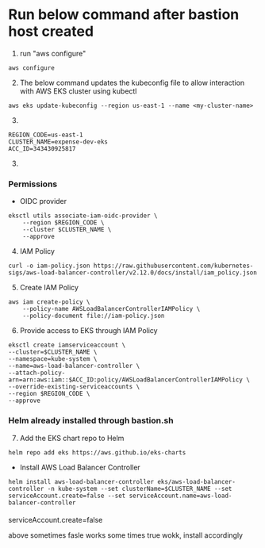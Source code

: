# Run below command after bastion host created 

1. run "aws configure"
```
aws configure
```

2. The below command updates the kubeconfig file to allow interaction with AWS EKS cluster using kubectl
```
aws eks update-kubeconfig --region us-east-1 --name <my-cluster-name>
```
3. 
```
REGION_CODE=us-east-1
CLUSTER_NAME=expense-dev-eks
ACC_ID=343430925817
```

3. 
### Permissions
* OIDC provider
```
eksctl utils associate-iam-oidc-provider \
    --region $REGION_CODE \
    --cluster $CLUSTER_NAME \
    --approve
```
4.  IAM Policy
```
curl -o iam-policy.json https://raw.githubusercontent.com/kubernetes-sigs/aws-load-balancer-controller/v2.12.0/docs/install/iam_policy.json
```
5. Create IAM Policy
```
aws iam create-policy \
    --policy-name AWSLoadBalancerControllerIAMPolicy \
    --policy-document file://iam-policy.json
```
6. Provide access to EKS through IAM Policy
```
eksctl create iamserviceaccount \
--cluster=$CLUSTER_NAME \
--namespace=kube-system \
--name=aws-load-balancer-controller \
--attach-policy-arn=arn:aws:iam::$ACC_ID:policy/AWSLoadBalancerControllerIAMPolicy \
--override-existing-serviceaccounts \
--region $REGION_CODE \
--approve
```


### Helm already installed through bastion.sh

7. Add the EKS chart repo to Helm
```
helm repo add eks https://aws.github.io/eks-charts
```

* Install AWS Load Balancer Controller
```
helm install aws-load-balancer-controller eks/aws-load-balancer-controller -n kube-system --set clusterName=$CLUSTER_NAME --set serviceAccount.create=false --set serviceAccount.name=aws-load-balancer-controller
```

####
serviceAccount.create=false 

above sometimes fasle works some times true wokk, install accordingly